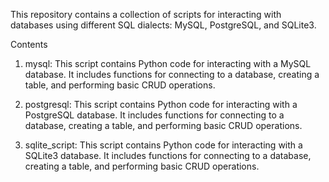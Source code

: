 This repository contains a collection of scripts for interacting with databases using different SQL dialects: MySQL, PostgreSQL, and SQLite3.

Contents

1. mysql: This script contains Python code for interacting with a MySQL database. It includes functions for connecting to a database, creating a table, and performing basic CRUD operations.

2. postgresql: This script contains Python code for interacting with a PostgreSQL database. It includes functions for connecting to a database, creating a table, and performing basic CRUD operations.

3. sqlite_script: This script contains Python code for interacting with a SQLite3 database. It includes functions for connecting to a database, creating a table, and performing basic CRUD operations.
